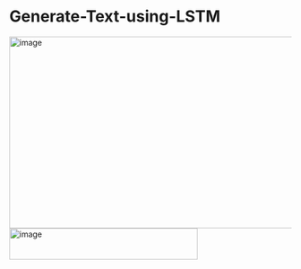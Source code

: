 # Generate-Text-using-LSTM

<img width="687" height="342" alt="image" src="https://github.com/user-attachments/assets/9ec42bfd-4b1b-4e32-a307-47e69dd66673" />
<img width="336" height="56" alt="image" src="https://github.com/user-attachments/assets/c896d2ad-2264-4ee6-97ac-06d864bd00bd" />

